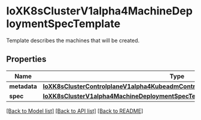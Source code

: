 # IoXK8sClusterV1alpha4MachineDeploymentSpecTemplate

Template describes the machines that will be created.
## Properties
Name | Type | Description | Notes
------------ | ------------- | ------------- | -------------
**metadata** | [**IoXK8sClusterControlplaneV1alpha4KubeadmControlPlaneSpecMachineTemplateMetadata**](IoXK8sClusterControlplaneV1alpha4KubeadmControlPlaneSpecMachineTemplateMetadata.md) |  | [optional] 
**spec** | [**IoXK8sClusterV1alpha4MachineDeploymentSpecTemplateSpec**](IoXK8sClusterV1alpha4MachineDeploymentSpecTemplateSpec.md) |  | [optional] 

[[Back to Model list]](../README.md#documentation-for-models) [[Back to API list]](../README.md#documentation-for-api-endpoints) [[Back to README]](../README.md)


